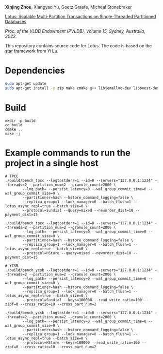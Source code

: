 **Xinjing Zhou**, Xiangyao Yu, Goetz Graefe, Micheal Stonebraker

[Lotus: Scalable Multi-Partition Transactions on Single-Threaded Partitioned Databases](https://doi.org/10.14778/3551793.3551843)

*Proc. of the VLDB Endowment (PVLDB), Volume 15, Sydney, Australia, 2022.*

This repository contains source code for Lotus. The code is based on the [star](https://github.com/luyi0619/star) framework from Yi Lu.

# Dependencies

```sh
sudo apt-get update
sudo apt-get install -y zip make cmake g++ libjemalloc-dev libboost-dev libgoogle-glog-dev
```

# Build

```
mkdir -p build
cd build
cmake ..
make -j
```

# Example commands to run the project in a single host

```
# TPCC
./build/bench_tpcc --logtostderr=1 --id=0 --servers="127.0.0.1:1234" --threads=2 --partition_num=2 --granule_count=2000 \
        --log_path= --persist_latency=0 --wal_group_commit_time=0 --wal_group_commit_size=0 \
        --partitioner=hash --hstore_command_logging=false \
        --replica_group=1 --lock_manager=0 --batch_flush=1 --lotus_async_repl=true --batch_size=0 \
        --protocol=Sundial --query=mixed --neworder_dist=10 --payment_dist=15

./build/bench_tpcc --logtostderr=1 --id=0 --servers="127.0.0.1:1234" --threads=2 --partition_num=2 --granule_count=2000 \
        --log_path= --persist_latency=0 --wal_group_commit_time=0 --wal_group_commit_size=0 \
        --partitioner=hash --hstore_command_logging=false \
        --replica_group=1 --lock_manager=0 --batch_flush=1 --lotus_async_repl=true --batch_size=0 \
        --protocol=HStore --query=mixed --neworder_dist=10 --payment_dist=15

# YCSB
./build/bench_ycsb --logtostderr=1 --id=0 --servers="127.0.0.1:1234" --threads=2 --partition_num=2 --granule_count=2000 \
        --log_path= --persist_latency=0 --wal_group_commit_time=0 --wal_group_commit_size=0 \
        --partitioner=hash --hstore_command_logging=false \
        --replica_group=1 --lock_manager=0 --batch_flush=1 --lotus_async_repl=true --batch_size=0 \
        --protocol=Sundial --keys=100000 --read_write_ratio=100 --zipf=0 --cross_ratio=10 --cross_part_num=2

./build/bench_ycsb --logtostderr=1 --id=0 --servers="127.0.0.1:1234" --threads=2 --partition_num=2 --granule_count=2000 \
        --log_path= --persist_latency=0 --wal_group_commit_time=0 --wal_group_commit_size=0 \
        --partitioner=hash --hstore_command_logging=false \
        --replica_group=1 --lock_manager=0 --batch_flush=1 --lotus_async_repl=true --batch_size=0 \
        --protocol=HStore --keys=100000 --read_write_ratio=100 --zipf=0 --cross_ratio=10 --cross_part_num=2
```